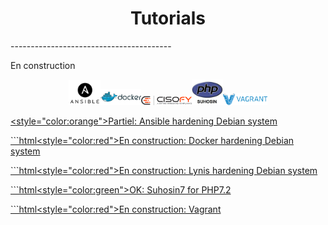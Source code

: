 <h1 align="center">Tutorials</h1>
----------------------------------------

En construction

<p align="center" style=padding: 50px"
><img src="/files/ansible.png" height="10%" width="10%"/><img src="/files/docker.png" height="13%" width="13%"/><img src="/files/lynis.png" height="16%" width="16%"/><img src="/files/suhosin.jpeg" height="10%" width="10%"/><img src="/files/vagrant.png" height="14%" width="14%"/></p>


<a href="https://github.com/Ne0Lux-C1Ph3r/Tutorials_Hardening_Debian_System/blob/master/Ansible/index.md" target="_blank"><style="color:orange">Partiel</style>:  Ansible hardening Debian system</a>

<a href="https://github.com/Ne0Lux-C1Ph3r/Tutorials_Hardening_Debian_System/blob/master/Docker/index.md" target="_blank">```html<style="color:red">En construction</style>: Docker hardening Debian system</a>                                               

<a href="https://github.com/Ne0Lux-C1Ph3r/Tutorials_Hardening_Debian_System/blob/master/Lynis/index.md" target="_blank">```html<style="color:red">En construction</style>:  Lynis hardening Debian system</a>                                                

<a href="https://github.com/Ne0Lux-C1Ph3r/Tutorials_Hardening_Debian_System/blob/master/Suhosin7/index.md" target="_blank">```html<style="color:green">OK</style>:  Suhosin7 for PHP7.2</a>                                                          

<a href="https://github.com/Ne0Lux-C1Ph3r/Tutorials_Hardening_Debian_System/blob/master/Vagrant/index.md" target="_blank">```html<style="color:red">En construction</style>:  Vagrant</a>                                            


